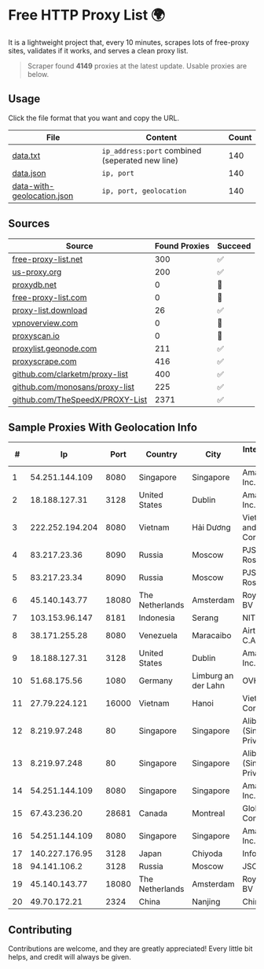
# Free HTTP Proxy List 🌍

It is a lightweight project that, every 10 minutes, scrapes lots of free-proxy sites, validates if it works, and serves a clean proxy list.


> Scraper found **4149** proxies at the latest update. Usable proxies are below.

## Usage

Click the file format that you want and copy the URL.


|File|Content|Count|
|----|-------|-----|
|[data.txt](https://raw.githubusercontent.com/themiralay/Proxy-List-World/master/data.txt)|`ip_address:port` combined (seperated new line)|140|
|[data.json](https://raw.githubusercontent.com/themiralay/Proxy-List-World/master/data.json)|`ip, port`|140|
|[data-with-geolocation.json](https://raw.githubusercontent.com/themiralay/Proxy-List-World/master/data-with-geolocation.json)|`ip, port, geolocation`|140|

## Sources

|Source|Found Proxies|Succeed|
|------|-------------|-------|
|[free-proxy-list.net](https://free-proxy-list.net)|300|✅|
|[us-proxy.org](https://www.us-proxy.org)|200|✅|
|[proxydb.net](http://proxydb.net)|0|🚫|
|[free-proxy-list.com](https://free-proxy-list.com/?page=&port=&type%5B%5D=http&type%5B%5D=https&up_time=0&search=Search)|0|🚫|
|[proxy-list.download](https://www.proxy-list.download/HTTP)|26|✅|
|[vpnoverview.com](https://vpnoverview.com/privacy/anonymous-browsing/free-proxy-servers)|0|🚫|
|[proxyscan.io](https://www.proxyscan.io)|0|🚫|
|[proxylist.geonode.com](https://proxylist.geonode.com/api/proxy-list?limit=300&page=1&sort_by=lastChecked&sort_type=desc&protocols=http,https)|211|✅|
|[proxyscrape.com](https://api.proxyscrape.com/v2/?request=displayproxies&protocol=http&timeout=10000&country=all&ssl=all&anonymity=all)|416|✅|
|[github.com/clarketm/proxy-list](https://raw.githubusercontent.com/clarketm/proxy-list/master/proxy-list-raw.txt)|400|✅|
|[github.com/monosans/proxy-list](https://raw.githubusercontent.com/monosans/proxy-list/main/proxies/http.txt)|225|✅|
|[github.com/TheSpeedX/PROXY-List](https://raw.githubusercontent.com/TheSpeedX/PROXY-List/master/http.txt)|2371|✅|


## Sample Proxies With Geolocation Info

|#|Ip|Port|Country|City|Internet Service Provider|
|-|--|----|-------|----|-------------------------|
|1|54.251.144.109|8080|Singapore|Singapore|Amazon.com, Inc.|
|2|18.188.127.31|3128|United States|Dublin|Amazon.com, Inc.|
|3|222.252.194.204|8080|Vietnam|Hải Dương|VietNam Post and Telecom Corporation|
|4|83.217.23.36|8090|Russia|Moscow|PJSC Rostelecom|
|5|83.217.23.34|8090|Russia|Moscow|PJSC Rostelecom|
|6|45.140.143.77|18080|The Netherlands|Amsterdam|RoyaleHosting BV|
|7|103.153.96.147|8181|Indonesia|Serang|NITNET|
|8|38.171.255.28|8080|Venezuela|Maracaibo|Airtek Solutions C.A.|
|9|18.188.127.31|3128|United States|Dublin|Amazon.com, Inc.|
|10|51.68.175.56|1080|Germany|Limburg an der Lahn|OVH SAS|
|11|27.79.224.121|16000|Vietnam|Hanoi|Viettel Corporation|
|12|8.219.97.248|80|Singapore|Singapore|Alibaba Cloud (Singapore) Private Limited|
|13|8.219.97.248|80|Singapore|Singapore|Alibaba Cloud (Singapore) Private Limited|
|14|54.251.144.109|8080|Singapore|Singapore|Amazon.com, Inc.|
|15|67.43.236.20|28681|Canada|Montreal|GloboTech Communications|
|16|54.251.144.109|8080|Singapore|Singapore|Amazon.com, Inc.|
|17|140.227.176.95|3128|Japan|Chiyoda|InfoSphere|
|18|94.141.106.2|3128|Russia|Moscow|JSC Mastertel|
|19|45.140.143.77|18080|The Netherlands|Amsterdam|RoyaleHosting BV|
|20|49.70.172.21|2324|China|Nanjing|Chinanet|



## Contributing

Contributions are welcome, and they are greatly appreciated! Every
little bit helps, and credit will always be given.

